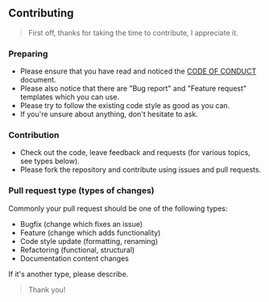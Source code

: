 ## Contributing

> First off, thanks for taking the time to contribute, I appreciate it.

### Preparing

- Please ensure that you have read and noticed the [CODE OF CONDUCT](https://github.com/Sven-Seyfert/Au3SpriteSheetConverter/blob/main/docs/CODE_OF_CONDUCT.md) document.
- Please also notice that there are "Bug report" and "Feature request" templates which you can use.
- Please try to follow the existing code style as good as you can.
- If you're unsure about anything, don't hesitate to ask.

### Contribution

- Check out the code, leave feedback and requests (for various topics, see types below).
- Please fork the repository and contribute using issues and pull requests.

### Pull request type (types of changes)

Commonly your pull request should be one of the following types:

- Bugfix (change which fixes an issue)
- Feature (change which adds functionality)
- Code style update (formatting, renaming)
- Refactoring (functional, structural)
- Documentation content changes

If it's another type, please describe.

> Thank you!
